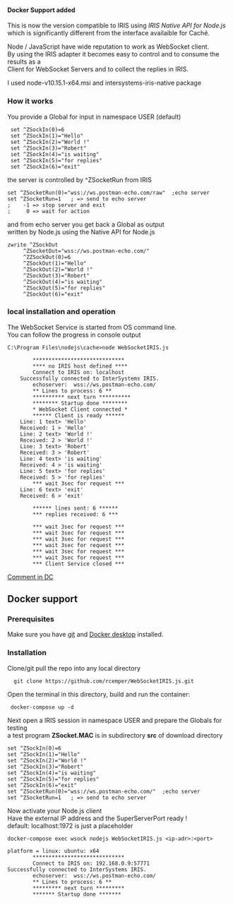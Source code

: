 #### Docker Support added   

This is now the version compatible to IRIS using _IRIS Native API for Node.js_   
which is significantly different from the interface availaible for Caché.   

Node / JavaScript have wide reputation to work as WebSocket client.    
By using the IRIS adapter it becomes easy to control and to consume the results as a   
Client for WebSocket Servers and to collect the replies in IRIS.   

I used node-v10.15.1-x64.msi and intersystems-iris-native package     

### How it works   
You provide a Global for input in namespace USER (default)    
````  
 set ^ZSockIn(0)=6  
 set ^ZSockIn(1)="Hello"  
 set ^ZSockIn(2)="World !" 
 set ^ZSockIn(3)="Robert"  
 set ^ZSockIn(4)="is waiting"  
 set ^ZSockIn(5)="for replies" 
 set ^ZSockIn(6)="exit"  
````
the server is controlled by ^ZSocketRun from IRIS 

```` 
set ^ZSocketRun(0)="wss://ws.postman-echo.com/raw"  ;echo server   
set ^ZSocketRun=1   ; => send to echo server   
;    -1 => stop server and exit  
;     0 => wait for action  
````
and from echo server you get back a Global as output    
written by Node.js using the Native API for Node.js   
````
zwrite ^ZSockOut
     ^ZSocketOut="wss://ws.postman-echo.com/"
     ^ZZSockOut(0)=6
     ^ZSockOut(1)="Hello"
     ^ZSockOut(2)="World !"
     ^ZSockOut(3)="Robert"
     ^ZSockOut(4)="is waiting"
     ^ZSockOut(5)="for replies"
     ^ZSockOut(6)="exit"
````

### local installation and operation
The WebSocket Service is started from OS command line.   
You can follow the progress in console output    

````   
C:\Program Files\nodejs\cache>node WebSocketIRIS.js

        *****************************
        **** no IRIS host defined ****
        Connect to IRIS on: localhost
    Successfully connected to InterSystems IRIS.
        echoserver:  wss://ws.postman-echo.com/
        ** Lines to process: 6 **
        ********** next turn **********
        ******** Startup done ********
        * WebSocket Client connected *
        ****** Client is ready ******
    Line: 1 text> 'Hello'
    Received: 1 > 'Hello'
    Line: 2 text> 'World !'
    Received: 2 > 'World !'
    Line: 3 text> 'Robert'
    Received: 3 > 'Robert'
    Line: 4 text> 'is waiting'
    Received: 4 > 'is waiting'
    Line: 5 text> 'for replies'
    Received: 5 > 'for replies'
        *** wait 3sec for request ***
    Line: 6 text> 'exit'
    Received: 6 > 'exit'

        ****** lines sent: 6 ******
        *** replies received: 6 ***

        *** wait 3sec for request ***
        *** wait 3sec for request ***
        *** wait 3sec for request ***
        *** wait 3sec for request ***
        *** wait 3sec for request ***
        *** wait 3sec for request ***
        *** Client Service closed ***
````   

[Comment in DC](https://community.intersystems.com/post/client-websockets-based-nodejs#comment-128726)

## Docker support  
### Prerequisites  
Make sure you have [git](https://git-scm.com/book/en/v2/Getting-Started-Installing-Git) and [Docker desktop](https://www.docker.com/products/docker-desktop) installed.  

### Installation
Clone/git pull the repo into any local directory   
````
  git clone https://github.com/rcemper/WebSocketIRIS.js.git   
````
  
Open the terminal in this directory, build and run the container:     

````
 docker-compose up -d   
````    
Next open a IRIS session in namespace USER and prepare the Globals for testing   
a test program **ZSocket.MAC** is in subdirectory **src** of download directory    

````  
set ^ZSockIn(0)=6
set ^ZSockIn(1)="Hello"
set ^ZSockIn(2)="World !"
set ^ZSockIn(3)="Robert"
set ^ZSockIn(4)="is waiting"
set ^ZSockIn(5)="for replies"
set ^ZSockIn(6)="exit"
set ^ZSocketRun(0)="wss://ws.postman-echo.com/"  ;echo server
set ^ZSocketRun=1   ; => send to echo server 
````

Now activate your Node.js client  
Have the external IP address and the SuperServerPort ready  !   
default: localhost:1972 is just a placeholder    

````
docker-compose exec wsock nodejs WebSocketIRIS.js <ip-adr>:<port>    

platform = linux: ubuntu: x64   
        *****************************    
        Connect to IRIS on: 192.168.0.9:57771    
Successfully connected to InterSystems IRIS.    
        echoserver:  wss://ws.postman-echo.com/    
        ** Lines to process: 6 **   
        ********* next turn *********  
        ******* Startup done *******    
````  

